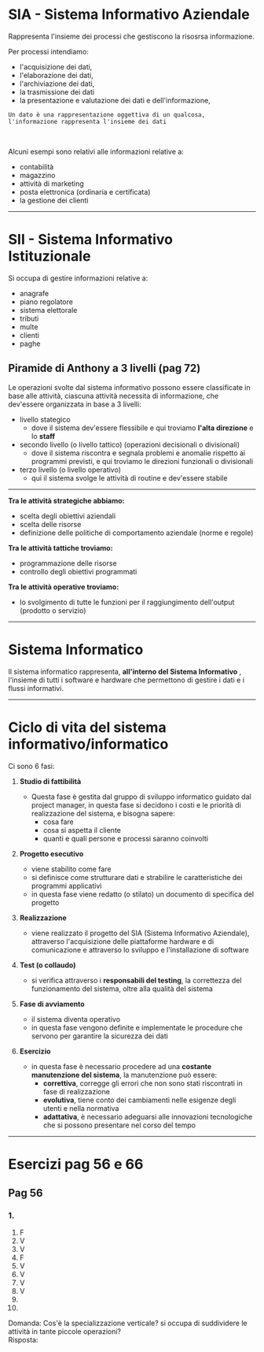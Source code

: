 <link rel="stylesheet" href="../style.css">

# SIA - Sistema Informativo Aziendale

Rappresenta l'insieme dei processi che gestiscono la risosrsa informazione.

Per processi intendiamo:

-   l'acquisizione dei dati,
-   l'elaborazione dei dati,
-   l'archiviazione dei dati,
-   la trasmissione dei dati
-   la presentazione e valutazione dei dati e dell'informazione,

```
Un dato è una rappresentazione oggettiva di un qualcosa, l'informazione rappresenta l'insieme dei dati
```

<br>

Alcuni esempi sono relativi alle informazioni relative a:

-   contabilità
-   magazzino
-   attività di marketing
-   posta elettronica (ordinaria e certificata)
-   la gestione dei clienti

---

# SII - Sistema Informativo Istituzionale

Si occupa di gestire informazioni relative a:

-   anagrafe
-   piano regolatore
-   sistema elettorale
-   tributi
-   multe
-   clienti
-   paghe

## Piramide di Anthony a 3 livelli (pag 72)

Le operazioni svolte dal sistema informativo possono essere classificate in base alle attività, ciascuna attività necessita di informazione, che dev'essere organizzata in base a 3 livelli:

-   livello stategico
    -   dove il sistema dev'essere flessibile e qui troviamo **l'alta direzione** e lo **staff**
-   secondo livello (o livello tattico) (operazioni decisionali o divisionali)
    -   dove il sistema riscontra e segnala problemi e anomalie rispetto ai programmi previsti, e qui trovìamo le direzioni funzionali o divisionali
-   terzo livello (o livello operativo)
    -   qui il sistema svolge le attività di routine e dev'essere stabile

---

**Tra le attività strategiche abbiamo:**

-   scelta degli obiettivi aziendali
-   scelta delle risorse
-   definizione delle politiche di comportamento aziendale (norme e regole)

**Tra le attività tattiche troviamo:**

-   programmazione delle risorse
-   controllo degli obiettivi programmati

**Tra le attività operative troviamo:**

-   lo svolgimento di tutte le funzioni per il raggiungimento dell'output (prodotto o servizio)

---

# Sistema Informatico

Il sistema informatico rappresenta, **all'interno del Sistema Informativo** , l'insieme di tutti i software e hardware che permettono di gestire i dati e i flussi informativi.

---

# Ciclo di vita del sistema informativo/informatico

Ci sono 6 fasi:

1.  **Studio di fattibilità**

    -   Questa fase è gestita dal gruppo di sviluppo informatico guidato dal project manager, in questa fase si decidono i costi e le priorità di realizzazione del sistema, e bisogna sapere:
        -   cosa fare
        -   cosa si aspetta il cliente
        -   quanti e quali persone e processi saranno coinvolti

2.  **Progetto esecutivo**

    -   viene stabilito come fare
    -   si definisce come strutturare dati e strabilire le caratteristiche dei programmi applicativi
    -   in questa fase viene redatto (o stilato) un documento di specifica del progetto

3.  **Realizzazione**

    -   viene realizzato il progetto del SIA (Sistema Informativo Aziendale), attraverso l'acquisizione delle piattaforme hardware e di comunicazione e attraverso lo sviluppo e l'installazione di software

4.  **Test (o collaudo)**

    -   si verifica attraverso i **responsabili del testing**, la correttezza del funzionamento del sistema, oltre alla qualità del sistema

5.  **Fase di avviamento**

    -   il sistema diventa operativo
    -   in questa fase vengono definite e implementate le procedure che servono per garantire la sicurezza dei dati

6.  **Esercizio**
    -   in questa fase è necessario procedere ad una **costante manutenzione del sistema**, la manutenzione può essere:
        -   **correttiva**, corregge gli errori che non sono stati riscontrati in fase di realizzazione
        -   **evolutiva**, tiene conto dei cambiamenti nelle esigenze degli utenti e nella normativa
        -   **adattativa**, è necessario adeguarsi alle innovazioni tecnologiche che si possono presentare nel corso del tempo

---

# Esercizi pag 56 e 66

## Pag 56

### 1.

1. F
2. V
3. V
4. F
5. V
6. V
7. V
8. V
9. 
10.

Domanda: Cos'è la specializzazione verticale? si occupa di suddividere le attività in tante piccole operazioni?  
Risposta:
